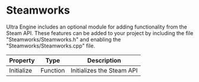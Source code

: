 # Steamworks

Ultra Engine includes an optional module for adding functionality from the Steam API. These features can be added to your project by including the file "Steamworks/Steamworks.h" and enabling the "Steamworks/Steamworks.cpp" file.

| Property | Type | Description |
|---|---|---|
| Initialize | Function | Initializes the Steam API |
